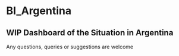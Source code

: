 # BI_Argentina
## WIP Dashboard of the Situation in Argentina

Any questions, queries or suggestions are welcome
